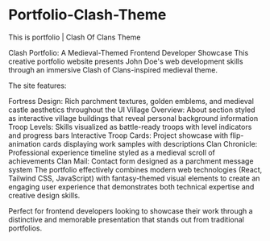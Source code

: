# Portfolio-Clash-Theme
This is portfolio | Clash Of Clans Theme

Clash Portfolio: A Medieval-Themed Frontend Developer Showcase
This creative portfolio website presents John Doe's web development skills through an immersive Clash of Clans-inspired medieval theme. 

The site features:

Fortress Design: Rich parchment textures, golden emblems, and medieval castle aesthetics throughout the UI
Village Overview: About section styled as interactive village buildings that reveal personal background information
Troop Levels: Skills visualized as battle-ready troops with level indicators and progress bars
Interactive Troop Cards: Project showcase with flip-animation cards displaying work samples with descriptions
Clan Chronicle: Professional experience timeline styled as a medieval scroll of achievements
Clan Mail: Contact form designed as a parchment message system
The portfolio effectively combines modern web technologies (React, Tailwind CSS, JavaScript) with fantasy-themed visual elements to create an engaging user experience that demonstrates both technical expertise and creative design skills.

Perfect for frontend developers looking to showcase their work through a distinctive and memorable presentation that stands out from traditional portfolios.

